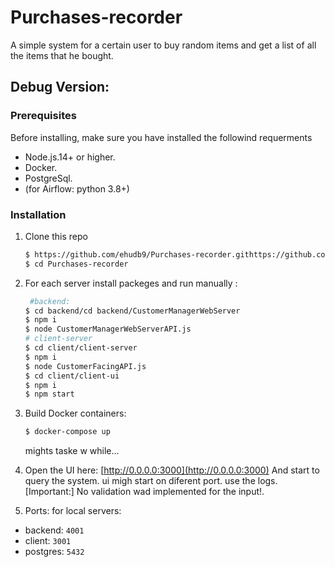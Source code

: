 # Purchases-recorder
 A simple system for a certain user to buy random items and get a list of all the items that he bought.

## Debug Version:

### Prerequisites

Before installing, make sure you have installed the followind requerments
- Node.js.14+ or higher.
- Docker.
- PostgreSql.
- (for Airflow: python 3.8+)

### Installation

1. Clone this repo
   ```sh
   $ https://github.com/ehudb9/Purchases-recorder.githttps://github.com/ehudb9/Purchases-recorder.git
   $ cd Purchases-recorder
   ```
2. For each server install packeges  and run manually :
   ```sh
    #backend:
   $ cd backend/cd backend/CustomerManagerWebServer
   $ npm i
   $ node CustomerManagerWebServerAPI.js 
   # client-server
   $ cd client/client-server 
   $ npm i
   $ node CustomerFacingAPI.js
   $ cd client/client-ui
   $ npm i
   $ npm start

3. Build Docker containers:
   ```sh
   $ docker-compose up
   ```
   mights taske w while...

4. Open the UI here:  [http://0.0.0.0:3000](http://0.0.0.0:3000)
   And start to query the system. ui migh start on diferent port. use the logs.
   <br /> [Important:] No validation wad implemented for the input!.

5. Ports: for local servers: 
  - backend: `4001` 
  - client: `3001`
  - postgres: `5432`
